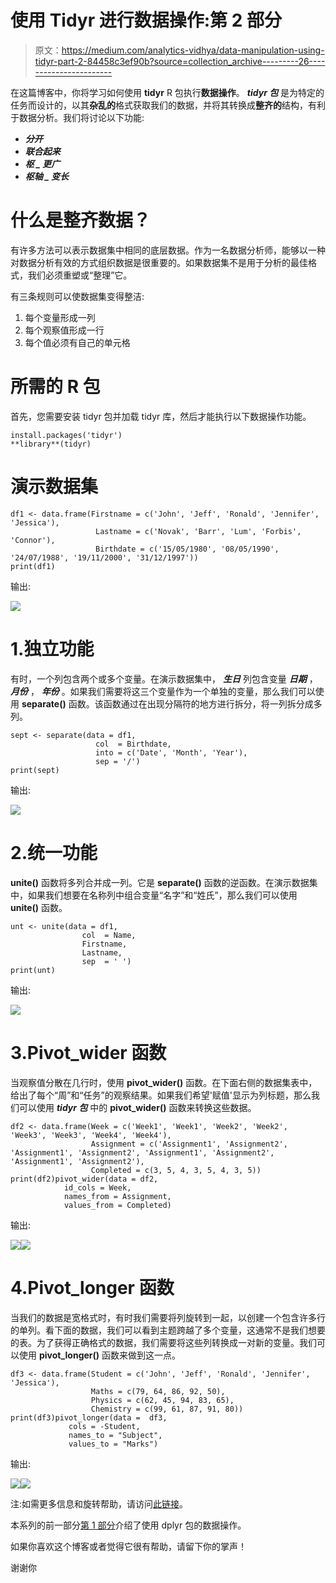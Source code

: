 # 使用 Tidyr 进行数据操作:第 2 部分

> 原文：<https://medium.com/analytics-vidhya/data-manipulation-using-tidyr-part-2-84458c3ef90b?source=collection_archive---------26----------------------->

在这篇博客中，你将学习如何使用 **tidyr** R 包执行**数据操作**。 ***tidyr 包*** 是为特定的任务而设计的，以其**杂乱的**格式获取我们的数据，并将其转换成**整齐的**结构，有利于数据分析。我们将讨论以下功能:

*   ***分开***
*   ***联合起来***
*   ***枢 _ 更广***
*   ***枢轴 _ 变长***

# **什么是整齐数据？**

有许多方法可以表示数据集中相同的底层数据。作为一名数据分析师，能够以一种对数据分析有效的方式组织数据是很重要的。如果数据集不是用于分析的最佳格式，我们必须重塑或“整理”它。

有三条规则可以使数据集变得整洁:

1.  每个变量形成一列
2.  每个观察值形成一行
3.  每个值必须有自己的单元格

# 所需的 R 包

首先，您需要安装 tidyr 包并加载 tidyr 库，然后才能执行以下数据操作功能。

```
install.packages('tidyr')
**library**(tidyr)
```

# 演示数据集

```
df1 <- data.frame(Firstname = c('John', 'Jeff', 'Ronald', 'Jennifer', 'Jessica'),
                   Lastname = c('Novak', 'Barr', 'Lum', 'Forbis', 'Connor'),
                   Birthdate = c('15/05/1980', '08/05/1990', '24/07/1988', '19/11/2000', '31/12/1997'))
print(df1)
```

输出:

![](img/1561910f16775f3e3d799fb4c5193dab.png)

# 1.独立功能

有时，一个列包含两个或多个变量。在演示数据集中， ***生日*** 列包含变量 ***日期*** ， ***月份*** ， ***年份*** 。如果我们需要将这三个变量作为一个单独的变量，那么我们可以使用 **separate()** 函数。该函数通过在出现分隔符的地方进行拆分，将一列拆分成多列。

```
sept <- separate(data = df1,
                   col  = Birthdate,  
                   into = c('Date', 'Month', 'Year'),
                   sep = '/') 
print(sept)
```

输出:

![](img/1a180d50195908f46f121964f04ca387.png)

# 2.统一功能

**unite()** 函数将多列合并成一列。它是 **separate()** 函数的逆函数。在演示数据集中，如果我们想要在名称列中组合变量“名字”和“姓氏”，那么我们可以使用 **unite()** 函数。

```
unt <- unite(data = df1, 
                col  = Name,
                Firstname, 
                Lastname, 
                sep  = ' ') 
print(unt)
```

输出:

![](img/b3371ddc1fbe3ac1bef6cc17353496ff.png)

# 3.Pivot_wider 函数

当观察值分散在几行时，使用 **pivot_wider()** 函数。在下面右侧的数据集表中，给出了每个“周”和“任务”的观察结果。如果我们希望'赋值'显示为列标题，那么我们可以使用 ***tidyr 包*** 中的 **pivot_wider()** 函数来转换这些数据。

```
df2 <- data.frame(Week = c('Week1', 'Week1', 'Week2', 'Week2', 'Week3', 'Week3', 'Week4', 'Week4'),
                  Assignment = c('Assignment1', 'Assignment2', 'Assignment1', 'Assignment2', 'Assignment1', 'Assignment2', 'Assignment1', 'Assignment2'),
                  Completed = c(3, 5, 4, 3, 5, 4, 3, 5))
print(df2)pivot_wider(data = df2, 
            id_cols = Week,
            names_from = Assignment, 
            values_from = Completed)
```

输出:

![](img/5b66ec65bb30dc775338cb576f4df3f6.png)![](img/ee16374b2c3144a5f48522e52ce45274.png)

# 4.Pivot_longer 函数

当我们的数据是宽格式时，有时我们需要将列旋转到一起，以创建一个包含许多行的单列。看下面的数据，我们可以看到主题跨越了多个变量，这通常不是我们想要的表。为了获得正确格式的数据，我们需要将这些列转换成一对新的变量。我们可以使用 **pivot_longer()** 函数来做到这一点。

```
df3 <- data.frame(Student = c('John', 'Jeff', 'Ronald', 'Jennifer', 'Jessica'),
                  Maths = c(79, 64, 86, 92, 50),
                  Physics = c(62, 45, 94, 83, 65),
                  Chemistry = c(99, 61, 87, 91, 80))
print(df3)pivot_longer(data =  df3, 
             cols = -Student, 
             names_to = "Subject", 
             values_to = "Marks")
```

输出:

![](img/598789c94299ff62b5334f42cdfddffa.png)![](img/a66ca363e1e4210cb63c0a3060b13200.png)

注:如需更多信息和旋转帮助，请访问[此链接](https://tidyr.tidyverse.org/articles/pivot.html)。

本系列的前一部分[第 1 部分](/analytics-vidhya/data-manipulation-using-dplyr-part-1-fc0706c3c51f)介绍了使用 dplyr 包的数据操作。

如果你喜欢这个博客或者觉得它很有帮助，请留下你的掌声！

谢谢你